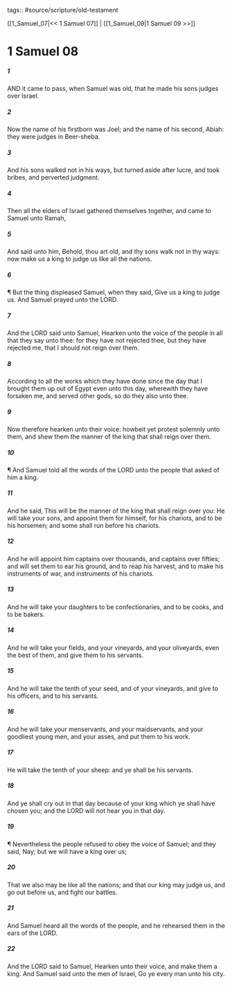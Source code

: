 tags:: #source/scripture/old-testament

[[1_Samuel_07|<< 1 Samuel 07]] | [[1_Samuel_09|1 Samuel 09 >>]]

# 1 Samuel 08

##### 1

AND it came to pass, when Samuel was old, that he made his sons judges over Israel.

##### 2

Now the name of his firstborn was Joel; and the name of his second, Abiah: they were judges in Beer-sheba.

##### 3

And his sons walked not in his ways, but turned aside after lucre, and took bribes, and perverted judgment.

##### 4

Then all the elders of Israel gathered themselves together, and came to Samuel unto Ramah,

##### 5

And said unto him, Behold, thou art old, and thy sons walk not in thy ways: now make us a king to judge us like all the nations.

##### 6

¶ But the thing displeased Samuel, when they said, Give us a king to judge us. And Samuel prayed unto the LORD.

##### 7

And the LORD said unto Samuel, Hearken unto the voice of the people in all that they say unto thee: for they have not rejected thee, but they have rejected me, that I should not reign over them.

##### 8

According to all the works which they have done since the day that I brought them up out of Egypt even unto this day, wherewith they have forsaken me, and served other gods, so do they also unto thee.

##### 9

Now therefore hearken unto their voice: howbeit yet protest solemnly unto them, and shew them the manner of the king that shall reign over them.

##### 10

¶ And Samuel told all the words of the LORD unto the people that asked of him a king.

##### 11

And he said, This will be the manner of the king that shall reign over you: He will take your sons, and appoint them for himself, for his chariots, and to be his horsemen; and some shall run before his chariots.

##### 12

And he will appoint him captains over thousands, and captains over fifties; and will set them to ear his ground, and to reap his harvest, and to make his instruments of war, and instruments of his chariots.

##### 13

And he will take your daughters to be confectionaries, and to be cooks, and to be bakers.

##### 14

And he will take your fields, and your vineyards, and your oliveyards, even the best of them, and give them to his servants.

##### 15

And he will take the tenth of your seed, and of your vineyards, and give to his officers, and to his servants.

##### 16

And he will take your menservants, and your maidservants, and your goodliest young men, and your asses, and put them to his work.

##### 17

He will take the tenth of your sheep: and ye shall be his servants.

##### 18

And ye shall cry out in that day because of your king which ye shall have chosen you; and the LORD will not hear you in that day.

##### 19

¶ Nevertheless the people refused to obey the voice of Samuel; and they said, Nay; but we will have a king over us;

##### 20

That we also may be like all the nations; and that our king may judge us, and go out before us, and fight our battles.

##### 21

And Samuel heard all the words of the people, and he rehearsed them in the ears of the LORD.

##### 22

And the LORD said to Samuel, Hearken unto their voice, and make them a king. And Samuel said unto the men of Israel, Go ye every man unto his city.
